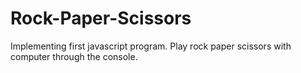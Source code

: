 # Rock-Paper-Scissors
Implementing first javascript program.
Play rock paper scissors with computer through the console.
